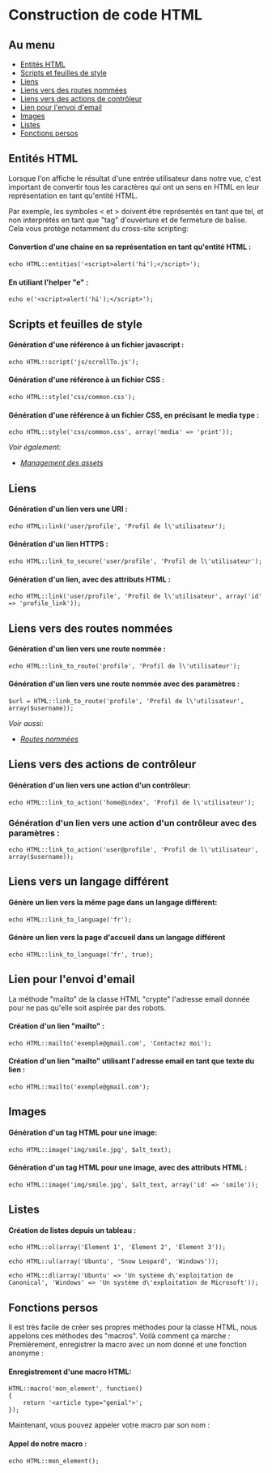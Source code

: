 # Construction de code HTML

## Au menu

- [Entités HTML](#entities)
- [Scripts et feuilles de style](#scripts-and-style-sheets)
- [Liens](#links)
- [Liens vers des routes nommées](#links-to-named-routes)
- [Liens vers des actions de contrôleur](#links-to-controller-actions)
- [Lien pour l'envoi d'email](#mail-to-links)
- [Images](#images)
- [Listes](#lists)
- [Fonctions persos](#custom-macros)

<a name="entities"></a>
## Entités HTML

Lorsque l'on affiche le résultat d'une entrée utilisateur dans notre vue, c'est important de convertir tous les caractères qui ont un sens en HTML en leur représentation en tant qu'entité HTML.

Par exemple, les symboles < et > doivent être représentés en tant que tel, et non interprétés en tant que "tag" d'ouverture et de fermeture de balise. Cela vous protège notamment du cross-site scripting:

#### Convertion d'une chaine en sa représentation en tant qu'entité HTML :

    echo HTML::entities('<script>alert('hi');</script>');

#### En utiliant l'helper "e" :

    echo e('<script>alert('hi');</script>');

<a name="scripts-and-style-sheets"></a>
## Scripts et feuilles de style

#### Génération d'une référence à un fichier javascript :

    echo HTML::script('js/scrollTo.js');

#### Génération d'une référence à un fichier CSS :

    echo HTML::style('css/common.css');

#### Génération d'une référence à un fichier CSS, en précisant le media type :

    echo HTML::style('css/common.css', array('media' => 'print'));

*Voir également:*

- *[Management des assets](/docs/3/vues/assets)*

<a name="links"></a>
## Liens

#### Génération d'un lien vers une URI :

    echo HTML::link('user/profile', 'Profil de l\'utilisateur');

#### Génération d'un lien HTTPS :

    echo HTML::link_to_secure('user/profile', 'Profil de l\'utilisateur');

#### Génération d'un lien, avec des attributs HTML :

    echo HTML::link('user/profile', 'Profil de l\'utilisateur', array('id' => 'profile_link'));

<a name="links-to-named-routes"></a>
## Liens vers des routes nommées

#### Génération d'un lien vers une route nommée :

    echo HTML::link_to_route('profile', 'Profil de l\'utilisateur');

#### Génération d'un lien vers une route nommée avec des paramètres :

    $url = HTML::link_to_route('profile', 'Profil de l\'utilisateur', array($username));

*Voir aussi:*

- *[Routes nommées](/docs/3/routes#named-routes)*

<a name="links-to-controller-actions"></a>
## Liens vers des actions de contrôleur

#### Génération d'un lien vers une action d'un contrôleur:

    echo HTML::link_to_action('home@index', 'Profil de l\'utilisateur');

### Génération d'un lien vers une action d'un contrôleur avec des paramètres :

    echo HTML::link_to_action('user@profile', 'Profil de l\'utilisateur', array($username));

<a name="links-to-a-different-language"></a>
## Liens vers un langage différent

#### Génère un lien vers la même page dans un langage différent:

    echo HTML::link_to_language('fr');

#### Génère un lien vers la page d'accueil dans un langage différent

    echo HTML::link_to_language('fr', true);

<a name="mail-to-links"></a>
## Lien pour l'envoi d'email

La méthode "mailto" de la classe HTML "crypte" l'adresse email donnée pour ne pas qu'elle soit aspirée par des robots.

#### Création d'un lien "mailto" :

    echo HTML::mailto('exemple@gmail.com', 'Contactez moi');

#### Création d'un lien "mailto" utilisant l'adresse email en tant que texte du lien :

    echo HTML::mailto('exemple@gmail.com');

<a name="images"></a>
## Images

#### Génération d'un tag HTML pour une image:

    echo HTML::image('img/smile.jpg', $alt_text);

#### Génération d'un tag HTML pour une image, avec des attributs HTML :

    echo HTML::image('img/smile.jpg', $alt_text, array('id' => 'smile'));

<a name="lists"></a>
## Listes

#### Création de listes depuis un tableau :

    echo HTML::ol(array('Element 1', 'Element 2', 'Element 3'));

    echo HTML::ul(array('Ubuntu', 'Snow Leopard', 'Windows'));

    echo HTML::dl(array('Ubuntu' => 'Un système d\'exploitation de Canonical', 'Windows' => 'Un système d\'exploitation de Microsoft'));

<a name="custom-macros"></a>
## Fonctions persos

Il est très facile de créer ses propres méthodes pour la classe HTML, nous appelons ces méthodes des "macros". Voilà comment ça marche : Premièrement, enregistrer la macro avec un nom donné et une fonction anonyme :

#### Enregistrement d'une macro HTML:

    HTML::macro('mon_element', function()
    {
        return '<article type="genial">';
    });

Maintenant, vous pouvez appeler votre macro par son nom :

#### Appel de notre macro :

    echo HTML::mon_element();
